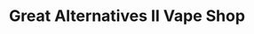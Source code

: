 ---
title: "Great Alternatives II Vape Shop"
url: /west-des-moines/great-alternatives-ii-vape-shop/
shop: e-cigarette
---